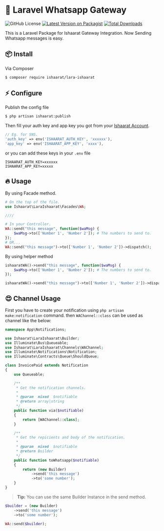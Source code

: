# :gift: Laravel Whatsapp Gateway


![GitHub License](https://img.shields.io/github/license/ishaarat/lara-ishaarat?style=for-the-badge)
[![Latest Version on Packagist](https://img.shields.io/packagist/v/ishaarat/lara-ishaarat.svg?style=for-the-badge&logo=composer)](https://packagist.org/packages/ishaarat/lara-ishaarat)
[![Total Downloads](https://img.shields.io/packagist/dt/ishaarat/lara-ishaarat.svg?style=for-the-badge&logo=laravel)](https://packagist.org/packages/ishaarat/lara-ishaarat)

This is a Laravel Package for Ishaarat Gateway Integration. Now Sending Whatsapp messages is easy.

## :package: Install

Via Composer

```bash
$ composer require ishaarat/lara-ishaarat
```

## :zap: Configure

Publish the config file

```bash
$ php artisan ishaarat:publish
```


Then fill your auth key and app key you got from your [Ishaarat Account](https://ishaarat.com).

```php
// Eg. for SNS.
'auth_key' => env('ISHAARAT_AUTH_KEY', 'xxxxxx'),
'app_key' => env('ISHAARAT_APP_KEY', 'xxxx'),
```
or you can add these keys in your `.env` file
```dotenv
ISHAARAT_AUTH_KEY=xxxxxx
ISHAARAT_APP_KEY=xxxxx
```


## :fire: Usage

By using Facade method.

```php
# On the top of the file.
use Ishaarat\LaraIshaarat\Facades\WA;

////

# In your Controller.
WA::send("this message", function($waMsg) {
    $waMsg->to(['Number 1', 'Number 2']); # The numbers to send to.
});
# OR...
WA::send("this message")->to(['Number 1', 'Number 2'])->dispatch();

```

By using helper method
```php
ishaaratWA()->send("this message", function($waMsg) {
    $waMsg->to(['Number 1', 'Number 2']); # The numbers to send to.
});

ishaaratWA()->send("this message")->to(['Number 1', 'Number 2'])->dispatch();

```

## :heart_eyes: Channel Usage

First you have to create your notification using `php artisan make:notification` command. then `WAChannel::class` can
be used as channel like the below:

```php
namespace App\Notifications;

use Ishaarat\LaraIshaarat\Builder;
use Illuminate\Bus\Queueable;
use Ishaarat\LaraIshaarat\Channels\WAChannel;
use Illuminate\Notifications\Notification;
use Illuminate\Contracts\Queue\ShouldQueue;

class InvoicePaid extends Notification
{
    use Queueable;

    /**
     * Get the notification channels.
     *
     * @param  mixed  $notifiable
     * @return array|string
     */
    public function via($notifiable)
    {
        return [WAChannel::class];
    }

    /**
     * Get the repicients and body of the notification.
     *
     * @param  mixed  $notifiable
     * @return Builder
     */
    public function toWhatsapp($notifiable)
    {
        return (new Builder)
            ->send('this message')
            ->to('some number');
    }
}
```

> **Tip:** You can use the same Builder Instance in the send method.

```php
$builder = (new Builder)
    ->send('this message')
    ->to('some number');

WA::send($builder);

```
